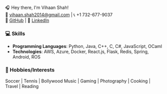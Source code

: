 🎧 Hey there, I'm Vihaan Shah!  
📧 vihaan.shah2014@gmail.com | 📞 +1 732-677-9037  
🔗 [GitHub](https://github.com/vihaanshah2014) | 🔗 [LinkedIn](https://www.linkedin.com/in/vihaanshah04)  

### 💻 Skills
- **Programming Languages**: Python, Java, C++, C, C#, JavaScript, OCaml
- **Technologies**: AWS, Azure, Docker, React.js, Flask, Redis, Spring, Android, ROS

### 🎉 Hobbies/Interests
Soccer | Tennis | Bollywood Music | Gaming | Photography | Cooking | Travel | Reading
